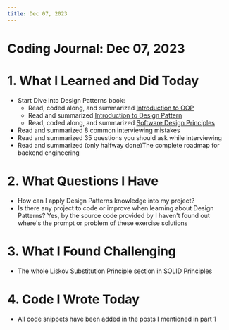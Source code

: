 ```yaml
---
title: Dec 07, 2023
---
```


# Coding Journal: Dec 07, 2023

# 1. What I Learned and Did Today
- Start Dive into Design Patterns book:
    * Read, coded along, and summarized [Introduction to OOP](https://quinnle.io/docs/learning-journal/dive-into-design-patterns/post_01)
    * Read and summarized [Introduction to Design Pattern](https://quinnle.io/docs/learning-journal/dive-into-design-patterns/post_02)
    * Read, coded along, and summarized [Software Design Principles](https://quinnle.io/docs/learning-journal/dive-into-design-patterns/post_02) 
- Read and summarized 8 common interviewing mistakes
- Read and summarized 35 questions you should ask while interviewing
- Read and summarized (only halfway done)The complete roadmap for backend engineering

# 2. What Questions I Have
- How can I apply Design Patterns knowledge into my project? 
- Is there any project to code or improve when learning about Design Patterns? Yes, by the source code provided by I haven't found out where's the prompt or problem of these exercise solutions

# 3. What I Found Challenging
- The whole Liskov Substitution Principle section in SOLID Principles

# 4. Code I Wrote Today
- All code snippets have been added in the posts I mentioned in part 1
